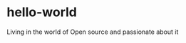 # hello-world
Living in the world of Open source and passionate about it
                                              
